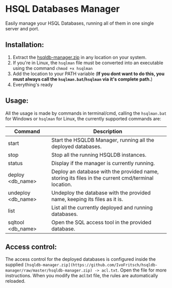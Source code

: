 # HSQL Databases Manager

Easily manage your HSQL Databases, running all of them in one single server and port.

## Installation:
1. Extract the [hsqldb-manager.zip](https://github.com/IvoFritsch/hsqldb-manager/raw/master/hsqldb-manager.zip) in any location on your system.
2. If you're in Linux, the `hsqlman` file must be converted into an executable using the command `chmod +x hsqlman`
3. Add the location to your PATH variable (**If you dont want to do this, you must always call the `hsqlman.bat`/`hsqlman` via it's complete path.**)
4. Everything's ready

## Usage:

All the usage is made by commands in terminal/cmd, calling the `hsqlman.bat` for Windows or `hsqlman` for Linux, the currently supported commands are:

| Command  | Description |
| --------------- | ----------- |
| start | Start the HSQLDB Manager, running all the deployed databases. |
| stop | Stop all the running HSQLDB instances. |
| status | Display if the manager is currently running. |
| deploy <db_name> | Deploy an database with the provided name, storing its files in the current cmd/terminal location. |
| undeploy <db_name> | Undeploy the database with the provided name, keeping its files as it is. |
| list | List all the currently deployed and running databases. |
| sqltool <db_name> | Open the SQL access tool in the provided database. |

## Access control:

The access control for the deployed databases is configured inside the supplied `[hsqldb-manager.zip](https://github.com/IvoFritsch/hsqldb-manager/raw/master/hsqldb-manager.zip) -> acl.txt`. Open the file for more instructions.
When you modify the acl.txt file, the rules are automatically reloaded.
